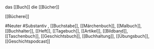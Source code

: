 das [[Buch]] 
die [[Bücher]]

[[Bücherei]]

#Neuter 
#Substantiv , [[Buchstabe]], [[Märchenbuch]], [[Malbuch]], [[Buchhalter]], [[Heft]], [[Tagebuch]], [[Artikel]], [[Bildband]], [[Taschenbuch]], [[Geschichtsbuch]], [[Buchhaltung]], [[Übungsbuch]], [[Geschichtspodcast]]